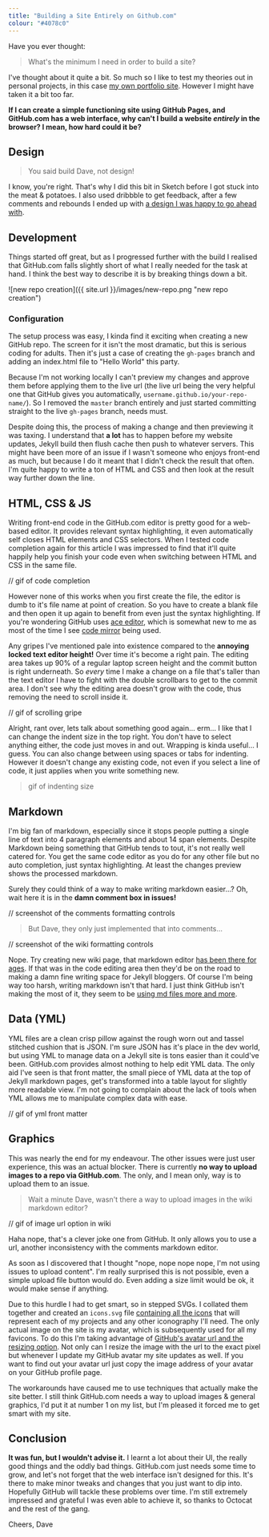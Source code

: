 ```yaml
---
title: "Building a Site Entirely on Github.com"
colour: "#4078c0"
---
```


Have you ever thought:

> What's the minimum I need in order to build a site?

I've thought about it quite a bit. So much so I like to test my theories out in personal projects, in this case [my own portfolio site](https://darn.es/). However I might have taken it a bit too far.

**If I can create a simple functioning site using GitHub Pages, and GitHub.com has a web interface, why can't I build a website _entirely_ in the browser? I mean, how hard could it be?**

<!-- more -->

## Design

> You said build Dave, not design!

I know, you're right. That's why I did this bit in Sketch before I got stuck into the meat & potatoes. I also used dribbble to get feedback, after a few comments and rebounds I ended up with [a design I was happy to go ahead with](https://dribbble.com/shots/2219504-darn-es-Revision-2-Design).

## Development

Things started off great, but as I progressed further with the build I realised that GitHub.com falls slightly short of what I really needed for the task at hand. I think the best way to describe it is by breaking things down a bit.

![new repo creation]({{ site.url }}/images/new-repo.png "new repo creation")

### Configuration

The setup process was easy, I kinda find it exciting when creating a new GitHub repo. The screen for it isn't the most dramatic, but this is serious coding for adults. Then it's just a case of creating the `gh-pages` branch and adding an index.html file to "Hello World" this party.

Because I'm not working locally I can't preview my changes and approve them before applying them to the live url (the live url being the very helpful one that GitHub gives you automatically, `username.github.io/your-repo-name/`). So I removed the `master` branch entirely and just started committing straight to the live `gh-pages` branch, needs must.

Despite doing this, the process of making a change and then previewing it was taxing. I understand that **a lot** has to happen before my website updates, Jekyll build then flush cache then push to whatever servers. This might have been more of an issue if I wasn't someone who enjoys front-end as much, but because I do it meant that I didn't check the result that often. I'm quite happy to write a ton of HTML and CSS and then look at the result way further down the line.

## HTML, CSS & JS
Writing front-end code in the GitHub.com editor is pretty good for a web-based editor. It provides relevant syntax highlighting, it even automatically self closes HTML elements and CSS selectors. When I tested code completion again for this article I was impressed to find that it'll quite happily help you finish your code even when switching between HTML and CSS in the same file.

// gif of code completion

However none of this works when you first create the file, the editor is dumb to it's file name at point of creation. So you have to create a blank file and then open it up again to benefit from even just the syntax highlighting. If you're wondering GitHub uses [ace editor](https://ace.c9.io/#nav=about), which is somewhat new to me as most of the time I see [code mirror](https://codemirror.net/) being used.

Any gripes I've mentioned pale into existence compared to the **annoying locked text editor height!** Over time it's become a right pain. The editing area takes up 90% of a regular laptop screen height and the commit button is right underneath. So _every_ time I make a change on a file that's taller than the text editor I have to fight with the double scrollbars to get to the commit area. I don't see why the editing area doesn't grow with the code, thus removing the need to scroll inside it.

// gif of scrolling gripe

Alright, rant over, lets talk about something good again… erm… I like that I can change the indent size in the top right. You don't have to select anything either, the code just moves in and out. Wrapping is kinda useful… I guess. You can also change between using spaces or tabs for indenting. However it doesn't change any existing code, not even if you select a line of code, it just applies when you write something new.

> gif of indenting size

## Markdown

I'm big fan of markdown, especially since it stops people putting a single line of text into 4 paragraph elements and about 14 span elements. Despite Markdown being something that GitHub tends to tout, it's not really well catered for. You get the same code editor as you do for any other file but no auto completion, just syntax highlighting. At least the changes preview shows the processed markdown.

Surely they could think of a way to make writing markdown easier…? Oh, wait here it is in the **damn comment box in issues!**

// screenshot of the comments formatting controls

> But Dave, they only just implemented that into comments...

// screenshot of the wiki formatting controls

Nope. Try creating new wiki page, that markdown editor [has been there for ages](https://github.com/blog/774-git-powered-wikis-improved). If that was in the code editing area then they'd be on the road to making a damn fine writing space for Jekyll bloggers. Of course I'm being way too harsh, writing markdown isn't that hard. I just think GitHub isn't making the most of it, they seem to be [using md files more and more](https://github.com/blog/2111-issue-and-pull-request-templates).

## Data (YML)

YML files are a clean crisp pillow against the rough worn out and tassel stitched cushion that is JSON. I'm sure JSON has it's place in the dev world, but using YML to manage data on a Jekyll site is tons easier than it could've been. GitHub.com provides almost nothing to help edit YML data. The only aid I've seen is that front matter, the small piece of YML data at the top of Jekyll markdown pages, get's transformed into a table layout for slightly more readable view. I'm not going to complain about the lack of tools when YML allows me to manipulate complex data with ease.

// gif of yml front matter

## Graphics

This was nearly the end for my endeavour. The other issues were just user experience, this was an actual blocker. There is currently **no way to upload images to a repo via GitHub.com**. The only, and I mean only, way is to upload them to an issue.

> Wait a minute Dave, wasn't there a way to upload images in the wiki markdown editor?

// gif of image url option in wiki

Haha nope, that's a clever joke one from GitHub. It only allows you to use a url, another inconsistency with the comments markdown editor.

As soon as I discovered that I thought "nope, nope nope nope, I'm not using issues to upload content". I'm really surprised this is not possible, even a simple upload file button would do. Even adding a size limit would be ok, it would make sense if anything.

Due to this hurdle I had to get smart, so in stepped SVGs. I collated them together and created an `icons.svg` file [containing all the icons](https://github.com/daviddarnes/darn.es/blob/gh-pages/_includes/icons.svg?short_path=b33e823) that will represent each of my projects and any other iconography I'll need. The only actual image on the site is my avatar, which is subsequently used for all my favicons. To do this I'm taking advantage of [GitHub's avatar url and the resizing option](https://github.com/daviddarnes/darn.es/blob/gh-pages/_includes/favicons.html). Not only can I resize the image with the url to the exact pixel but whenever I update my GitHub avatar my site updates as well. If you want to find out your avatar url just copy the image address of your avatar on your GitHub profile page.

The workarounds have caused me to use techniques that actually make the site better. I still think GitHub.com needs a way to upload images & general graphics, I'd put it at number 1 on my list, but I'm pleased it forced me to get smart with my site.

## Conclusion

**It was fun, but I wouldn't advise it.** I learnt a lot about their UI, the really good things and the oddly bad things. GitHub.com just needs some time to grow, and let's not forget that the web interface isn't designed for this. It's there to make minor tweaks and changes that you just want to dip into. Hopefully GitHub will tackle these problems over time. I'm still extremely impressed and grateful I was even able to achieve it, so thanks to Octocat and the rest of the gang.

Cheers, Dave
